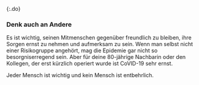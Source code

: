 {:.do}
### Denk auch an Andere

Es ist wichtig, seinen Mitmenschen gegenüber freundlich zu bleiben, ihre Sorgen ernst zu nehmen und aufmerksam zu sein. Wenn man selbst nicht einer Risikogruppe angehört, mag die Epidemie gar nicht so besorgniserregend sein.
Aber für deine 80-jährige Nachbarin oder den Kollegen, der erst kürzlich operiert wurde ist CoVID-19 sehr ernst.

Jeder Mensch ist wichtig und kein Mensch ist entbehrlich.
